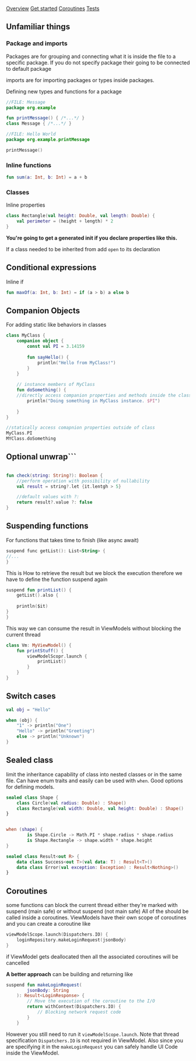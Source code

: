 [Overview](https://kotlinlang.org/docs/basic-syntax.html#program-entry-point)
[Get started](https://kotlinlang.org/docs/getting-started.html#install-kotlin)
[Coroutines](https://developer.android.com/kotlin/coroutines)
[Tests](https://kotlinlang.org/api/latest/kotlin.test/kotlin.test/)
## Unfamiliar things
### Package and imports
Packages are for grouping and connecting what it is inside the file to a specific package.
If you do not specify package their going to be connected to default package

imports are for importing packages or types inside packages.

Defining new types and functions for a package
```kotlin
//FILE: Message
package org.example

fun printMessage() { /*...*/ }
class Message { /*...*/ }
```

```kotlin
//FILE: Hello World
package org.example.printMessage

printMessage()
```
### Inline functions
```Kotlin
fun sum(a: Int, b: Int) = a + b
```
### Classes
Inline properties
```Kotlin
class Rectangle(val height: Double, val length: Double) {
    val perimeter = (height + length) * 2
}
```
**You're going to get a generated init if you declare properties like this.**

If a class needed to be inherited from add `open` to its declaration
## Conditional expressions
Inline if
```Kotlin
fun maxOf(a: Int, b: Int) = if (a > b) a else b
```

## Companion Objects
For adding static like behaviors in classes
```kotlin
class MyClass {
    companion object {
        const val PI = 3.14159
        
        fun sayHello() {
            println("Hello from MyClass!")
        }
    }
    
    // instance members of MyClass
    fun doSomething() {
    //directly access companion properties and methods inside the class
        println("Doing something in MyClass instance. $PI")
        
    }
}

//statically access comapnion properties outside of class
MyClass.PI 
MYClass.doSomething
```

## Optional unwrap```
```Kotlin

fun check(string: String?): Boolean {
	//perform operation with possibility of nullability
	val result = string?.let {it.lentgh > 5}

	//default values with ?:
	return result?.value ?: false
}
```

## Suspending functions
For functions that takes time to finish (like async await)
```Kotlin
suspend func getList(): List<String> {
//...
}

```
This is How to retrieve the result but we block the execution therefore we have to define the function suspend again
```Kotlin
suspend fun printList() {
	getList().also {
	
	println($it)
}
}
```
This way we can consume the result in ViewModels without blocking the current thread
```Kotlin
class Vm: MyViewModel() {
	fun printStuff() {
		viewModelScopr.launch {
			printList()
		}
	}
}
```
## Switch cases
```Kotlin
val obj = "Hello"

when (obj) {
    "1" -> println("One")
    "Hello" -> println("Greeting")
    else -> println("Unknown")     
}
```
## Sealed class
limit the inheritance capability of class into nested classes or in the same file. Can have enum traits and easily can be used with `when`.  Good options for defining models.
```kotlin
sealed class Shape {
    class Circle(val radius: Double) : Shape()
    class Rectangle(val width: Double, val height: Double) : Shape()
}


when (shape) {
        is Shape.Circle -> Math.PI * shape.radius * shape.radius
        is Shape.Rectangle -> shape.width * shape.height
}


```

```kotlin
sealed class Result<out R> {
    data class Success<out T>(val data: T) : Result<T>()
    data class Error(val exception: Exception) : Result<Nothing>()
}
```
## Coroutines
some functions can block the current thread either they're marked with suspend (main safe) or without suspend (not main safe)
All of the should be called inside a coroutines. ViewModels have their own scope of coroutines and you can create a coroutine like
```kotlin
viewModelScope.launch(Dispatchers.IO) {
	loginRepository.makeLoginRequest(jsonBody)
}
```
if ViewModel gets deallocated then all the associated coroutines will be cancelled

**A better approach** can be building and returning like
```kotlin
suspend fun makeLoginRequest(
        jsonBody: String
    ): Result<LoginResponse> {
        // Move the execution of the coroutine to the I/O 
        return withContext(Dispatchers.IO) {
            // Blocking network request code
        }
    }
```
However you still need to run it `viewModelScope.launch`. Note that thread specification `Dispatchers.IO` is not required in ViewModel. Also since you are specifying it in the `makeLoginRequest` you can safely handle UI Code inside the ViewModel.